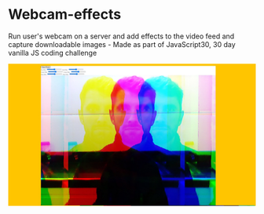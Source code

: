 # Webcam-effects
Run user's webcam on a server and add effects to the video feed and capture downloadable images - Made as part of JavaScript30, 30 day vanilla JS coding challenge

![Webcam Screenshot](./Webcam.jpg)
